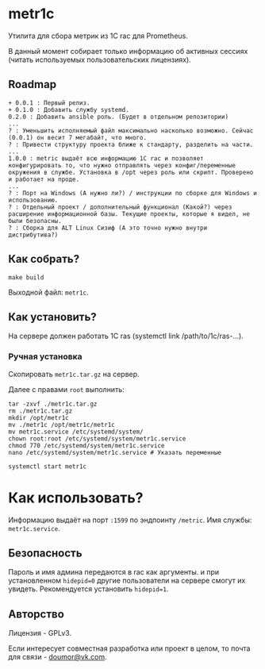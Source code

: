 # metr1c
Утилита для сбора метрик из 1С rac для Prometheus.

В данный момент собирает только информацию об активных сессиях (читать используемых пользовательских лицензиях).

## Roadmap

```
+ 0.0.1 : Первый релиз.
+ 0.1.0 : Добавить службу systemd.
0.2.0 : Добавить ansible роль. (Будет в отдельном репозитории)
...
? : Уменьшить исполняемый файл максимально насколько возможно. Сейчас (0.0.1) он весит 7 мегабайт, что много.
? : Привести структуру проекта ближе к стандарту, разделить на части.
...
1.0.0 : metric выдаёт всю информацию 1С rac и позволяет конфигурировать то, что нужно отправлять через конфиг/переменные окружения в службе. Установка в /opt через роль или скрипт. Проверено и работает на проде.
...
? : Порт на Windows (А нужно ли?) / инструкции по сборке для Windows и использованию.
? : Отдельный проект / дополнительный функционал (Какой?) через расширение информационной базы. Текущие проекты, которые я видел, не были безопасны.
? : Сборка для ALT Linux Сизиф (А это точно нужно внутри дистрибутива?)
```

## Как собрать?
```shell
make build
```

Выходной файл: `metr1c`.

## Как установить?
На сервере должен работать 1С ras (systemctl link /path/to/1c/ras-...).

### Ручная установка
Скопировать `metr1c.tar.gz` на сервер.

Далее с правами `root` выполнить:

```shell
tar -zxvf ./metr1c.tar.gz
rm ./metr1c.tar.gz
mkdir /opt/metr1c
mv ./metr1c /opt/metr1c/metr1c
mv metr1c.service /etc/systemd/system/
chown root:root /etc/systemd/system/metr1c.service
chmod 770 /etc/systemd/system/metr1c.service
nano /etc/systemd/system/metr1c.service # Указать переменные

systemctl start metr1c
```
# Как использовать?

Информацию выдаёт на порт `:1599` по эндпоинту `/metric`. Имя службы: `metr1c.service`.

## Безопасность

Пароль и имя админа передаются в rac как аргументы. и при установленном `hidepid=0` другие пользователи на сервере смогут их увидеть. Рекомендуется установить `hidepid=1`.

## Авторство
Лицензия - GPLv3.

Если интересует совместная разработка или проект в целом, то почта для связи - <doumor@vk.com>.
